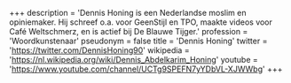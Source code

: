 +++
description = 'Dennis Honing is een Nederlandse moslim en opiniemaker. Hij schreef o.a. voor GeenStijl en TPO, maakte videos voor Café Weltschmerz, en is actief bij De Blauwe Tijger.'
profession = 'Woordkunstenaar'
pseudonym = false
title = 'Dennis Honing'
twitter = 'https://twitter.com/DennisHoning90'
wikipedia = 'https://nl.wikipedia.org/wiki/Dennis_Abdelkarim_Honing'
youtube = 'https://www.youtube.com/channel/UCTg9SPEFN7yYDbVL-XJWWbg'
+++
